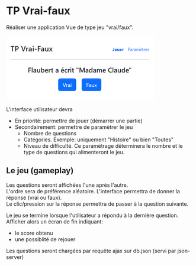# TP Vrai-faux

Réaliser une application Vue de type jeu "vrai/faux".

<img src="vraifaux-capture.png" width="400">
<br>

L'interface utilisateur devra
- En priorité: permettre de jouer (démarrer une partie)
- Secondairement: permettre de paramètrer le jeu
    - Nombre de questions
    - Catégories. Exemple: uniquement "Histoire" ou bien "Toutes"
    - Niveau de difficulté.
Ce paramètrage déterminera le nombre et le type de questions qui alimenteront le jeu.

## Le jeu (gameplay)

Les questions seront affichées l'une après l'autre.  
L'ordre sera de préférence aléatoire. 
L'interface permettra de donner la réponse (vrai ou faux).  
Le clic/pression sur la réponse permettra de passer à la question suivante.  

Le jeu se termine lorsque l'utilisateur a répondu à la dernière question.
Afficher alors un écran de fin indiquant:
- le score obtenu
- une possiblité de rejouer

Les questions seront chargées par requête ajax sur db.json (servi par json-server)
